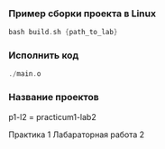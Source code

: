 ### Пример сборки проекта в Linux

```c++
bash build.sh {path_to_lab}
```

### Исполнить код
```c++
./main.o
```

### Название проектов
p1-l2 = practicum1-lab2 

Практика 1 Лабараторная работа 2